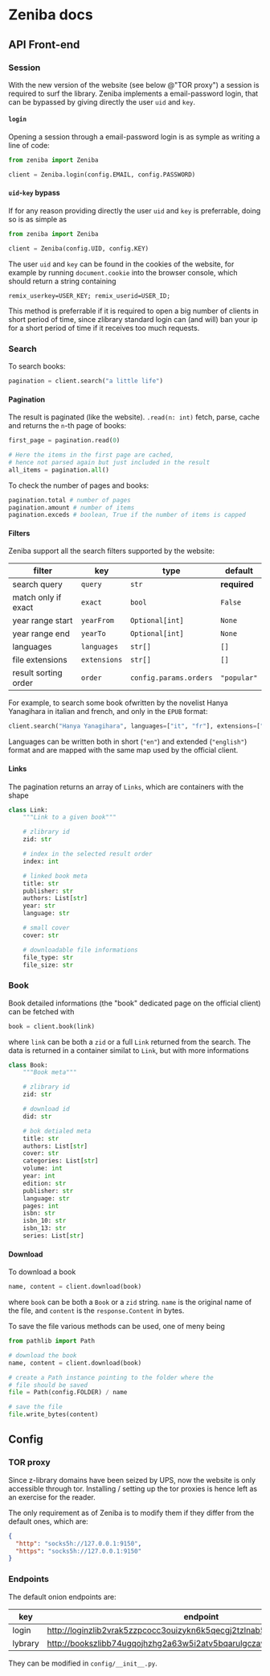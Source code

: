 # Zeniba docs

## API Front-end

### Session

With the new version of the website (see below @"TOR proxy") a session is required to surf the library. Zeniba implements a email-password login, that can be bypassed by giving directly the user `uid` and `key`.

#### `login`

Opening a session through a email-password login is as symple as writing a line of code:

```python
from zeniba import Zeniba

client = Zeniba.login(config.EMAIL, config.PASSWORD)
```

#### `uid`-`key` bypass

If for any reason providing directly the user `uid` and `key` is preferrable, doing so is as simple as

```python
from zeniba import Zeniba

client = Zeniba(config.UID, config.KEY)
```

The user `uid` and `key` can be found in the cookies of the website, for example by running `document.cookie` into the browser console, which should return a string containing

```
remix_userkey=USER_KEY; remix_userid=USER_ID;
```

This method is preferrable if it is required to open a big number of clients in short period of time, since zlibrary standard login can (and will) ban your ip for a short period of time if it receives too much requests.

### Search

To search books:

```python
pagination = client.search("a little life")
```

#### Pagination

The result is paginated (like the website). `.read(n: int)` fetch, parse, cache and returns the `n`-th page of books:

```python
first_page = pagination.read(0)

# Here the items in the first page are cached,
# hence not parsed again but just included in the result
all_items = pagination.all()
```

To check the number of pages and books:

```python
pagination.total # number of pages
pagination.amount # number of items
pagination.exceds # boolean, True if the number of items is capped
```

#### Filters

Zeniba support all the search filters supported by the website:

| filter               | key          | type                   | default      |
| -------------------- | ------------ | ---------------------- | ------------ |
| search query         | `query`      | `str`                  | **required** |
| match only if exact  | `exact`      | `bool`                 | `False`      |
| year range start     | `yearFrom`   | `Optional[int]`        | `None`       |
| year range end       | `yearTo`     | `Optional[int]`        | `None`       |
| languages            | `languages`  | `str[]`                | `[]`         |
| file extensions      | `extensions` | `str[]`                | `[]`         |
| result sorting order | `order`      | `config.params.orders` | `"popular"`  |

For example, to search some book ofwritten by the novelist Hanya Yanagihara in italian and french, and only in the `EPUB` format:

```python
client.search("Hanya Yanagihara", languages=["it", "fr"], extensions=["EPUB"])
```

Languages can be written both in short (`"en"`) and extended (`"english"`) format and are mapped with the same map used by the official client.

#### Links

The pagination returns an array of `Links`, which are containers with the shape

```python
class Link:
    """Link to a given book"""

    # zlibrary id
    zid: str

    # index in the selected result order
    index: int

    # linked book meta
    title: str
    publisher: str
    authors: List[str]
    year: str
    language: str

    # small cover
    cover: str

    # downloadable file informations
    file_type: str
    file_size: str
```

### Book

Book detailed informations (the "book" dedicated page on the official client) can be fetched with

```python
book = client.book(link)
```

where `link` can be both a `zid` or a full `Link` returned from the search. The data is returned in a container similat to `Link`, but with more informations

```python
class Book:
    """Book meta"""

    # zlibrary id
    zid: str

    # download id
    did: str

    # bok detialed meta
    title: str
    authors: List[str]
    cover: str
    categories: List[str]
    volume: int
    year: int
    edition: str
    publisher: str
    language: str
    pages: int
    isbn: str
    isbn_10: str
    isbn_13: str
    series: List[str]
```

#### Download

To download a book

```python
name, content = client.download(book)
```

where `book` can be both a `Book` or a `zid` string. `name` is the original name of the file, and `content` is the `response.Content` in bytes.

To save the file various methods can be used, one of meny being

```python
from pathlib import Path

# download the book
name, content = client.download(book)

# create a Path instance pointing to the folder where the
# file should be saved
file = Path(config.FOLDER) / name

# save the file
file.write_bytes(content)
```

## Config

### TOR proxy

Since z-library domains have been seized by UPS, now the website is only accessible through tor. Installing / setting up the tor proxies is hence left as an exercise for the reader.

The only requirement as of Zeniba is to modify them if they differ from the default ones, which are:

```json
{
  "http": "socks5h://127.0.0.1:9150",
  "https": "socks5h://127.0.0.1:9150"
}
```

### Endpoints

The default onion endpoints are:

| key     | endpoint                                                               |
| ------- | ---------------------------------------------------------------------- |
| login   | http://loginzlib2vrak5zzpcocc3ouizykn6k5qecgj2tzlnab5wcbqhembyd.onion/ |
| lybrary | http://bookszlibb74ugqojhzhg2a63w5i2atv5bqarulgczawnbmsb6s6qead.onion3 |

They can be modified in `config/__init__.py`.

